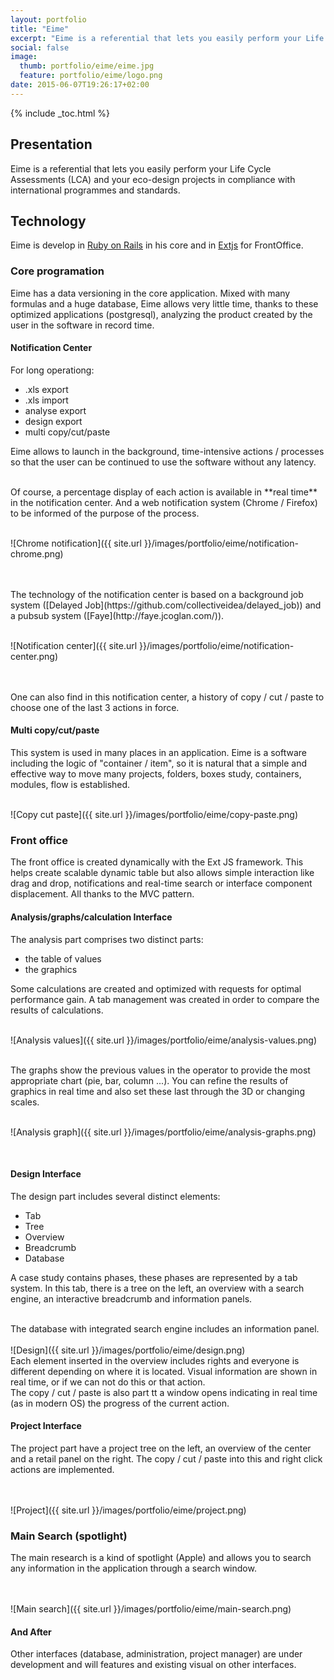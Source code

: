 ```yaml
---
layout: portfolio
title: "Eime"
excerpt: "Eime is a referential that lets you easily perform your Life Cycle Assessments (LCA) and your eco-design projects in compliance with international programmes and standards."
social: false
image:
  thumb: portfolio/eime/eime.jpg
  feature: portfolio/eime/logo.png
date: 2015-06-07T19:26:17+02:00
---
```


{% include _toc.html %}

## Presentation

Eime is a referential that lets you easily perform your Life Cycle Assessments (LCA)
and your eco-design projects in compliance with international programmes and standards.

## Technology

Eime is develop in [Ruby on Rails](http://rubyonrails.org/) in his core and in [Extjs](http://www.sencha.com/products/extjs/) for FrontOffice.

### Core programation

Eime has a data versioning in the core application. Mixed with many formulas and a huge database,
Eime allows very little time, thanks to these optimized applications (postgresql),
analyzing the product created by the user in the software in record time.

#### Notification Center

For long operationg:

- .xls export
- .xls import
- analyse export
- design export
- multi copy/cut/paste

Eime allows to launch in the background, time-intensive actions / processes so that the user
can be continued to use the software without any latency.

<br/>
Of course, a percentage display of each action is available in **real time** in the notification center.
And a web notification system (Chrome / Firefox) to be informed of the purpose of the process.

<br/>
<br/>

![Chrome notification]({{ site.url }}/images/portfolio/eime/notification-chrome.png)

<br/>
<br/>
The technology of the notification center is based on a background job system
([Delayed Job](https://github.com/collectiveidea/delayed_job)) and a
pubsub system ([Faye](http://faye.jcoglan.com/)).
<br/>
<br/>

![Notification center]({{ site.url }}/images/portfolio/eime/notification-center.png)

<br/>
<br/>
One can also find in this notification center, a history of copy / cut / paste to choose one of the last 3 actions in force.

#### Multi copy/cut/paste

This system is used in many places in an application.
Eime is a software including the logic of "container / item", so it is natural
that a simple and effective way to move many projects, folders, boxes study, containers, modules, flow is established.

<br/>
![Copy cut paste]({{ site.url }}/images/portfolio/eime/copy-paste.png)


### Front office

The front office is created dynamically with the Ext JS framework.
This helps create scalable dynamic table but also allows simple
interaction like drag and drop, notifications and real-time search
or interface component displacement. All thanks to the MVC pattern.

#### Analysis/graphs/calculation Interface

The analysis part comprises two distinct parts:

* the table of values
* the graphics

Some calculations are created and optimized with requests for optimal performance gain.
A tab management was created in order to compare the results of calculations.

<br/>
![Analysis values]({{ site.url }}/images/portfolio/eime/analysis-values.png)

<br/>
<br/>

The graphs show the previous values in the operator to provide the most appropriate chart (pie, bar, column ...).
You can refine the results of graphics in real time and also set these last through the 3D or changing scales.
<br/>
<br/>

![Analysis graph]({{ site.url }}/images/portfolio/eime/analysis-graphs.png)

<br/>

#### Design Interface

The design part includes several distinct elements:

* Tab
* Tree
* Overview
* Breadcrumb
* Database

A case study contains phases, these phases are represented by a tab system.
In this tab, there is a tree on the left, an overview with a search engine,
an interactive breadcrumb and information panels.

<br/>
The database with integrated search engine includes an information panel.

<br/>
<br/>
![Design]({{ site.url }}/images/portfolio/eime/design.png)

<br/>
Each element inserted in the overview includes rights and everyone is different depending on where it is located.
Visual information are shown in real time, or if we can not do this or that action.

<br/>
The copy / cut / paste is also part tt a window opens indicating in real time (as in modern OS)
the progress of the current action.

#### Project Interface

The project part have a project tree on the left, an overview of the center and a
retail panel on the right. The copy / cut / paste into this and right click actions are implemented.

<br/>
<br/>
![Project]({{ site.url }}/images/portfolio/eime/project.png)

<br/>

### Main Search (spotlight)

The main research is a kind of spotlight (Apple) and allows you to search
any information in the application through a search window.

<br/>
<br/>
![Main search]({{ site.url }}/images/portfolio/eime/main-search.png)

#### And After

Other interfaces (database, administration, project manager)
are under development and will features and existing visual on other interfaces.




